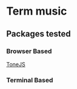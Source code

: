 # Term music

## Packages tested

### Browser Based

[ToneJS](https://tonejs.github.io/)

### Terminal Based